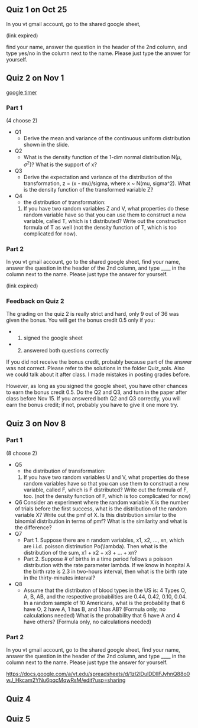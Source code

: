 
## Quiz 1 on Oct 25

In you vt gmail account, go to the shared google sheet, 

(link expired)

find your name, answer the question in the header of the 2nd column, and type yes/no in the column next to the name. Please just type the answer for yourself.

## Quiz 2 on Nov 1
[google timer](https://www.google.com/search?q=timer+google&oq=timer+google&aqs=chrome..69i57j0l5.2439j0j7&sourceid=chrome&ie=UTF-8)

### Part 1

(4 choose 2)

- Q1
  - Derive the mean and variance of the continuous uniform distribution shown in the slide.
- Q2
  - What is the density function of the 1-dim normal distribution N($\mu$, $\sigma^2$)? What is the support of x? 
- Q3
  - Derive the expectation and variance of the distribution of the transformation, z = (x - mu)/sigma, where x ~ N(mu, sigma^2). What is the density function of the transformed variable Z?
- Q4
  - the distribution of transformation:
  1. If you have two random variables Z and V, what properties do these random variable have so that you can use them to construct a new variable, called T, which is t distributed? Write out the  construction formula of T as well (not the density function of T, which is too complicated for now).

### Part 2
In you vt gmail account, go to the shared google sheet, find your name, answer the question in the header of the 2nd column, and type ____ in the column next to the name. Please just type the answer for yourself.

(link expired)

### Feedback on Quiz 2

The grading on the quiz 2 is really strict and hard, only 9 out of 36 was given the bonus. You will get the bonus credit 0.5 only if you:

- 1. signed the google sheet
- 2. answered both questions correctly

If you did not receive the bonus credit, probably because part of the answer was not correct. Please refer to the solutions in the folder Quiz_sols. Also we could talk about it after class. I made mistakes in posting grades before.

However, as long as you signed the google sheet, you have other chances to earn the bonus credit 0.5. Do the Q2 and Q3, and turn in the paper after class before Nov 15. If you answered both Q2 and Q3 correctly, you will earn the bonus credit; if not, probably you have to give it one more try.


## Quiz 3 on Nov 8

### Part 1

(8 choose 2)

- Q5
  - the distribution of transformation:
  1. If you have two random variables U and V, what properties do these random variables have so that you can use them to construct a new variable, called F, which is F distributed? Write out the formula of F, too. (not the density function of F, which is too complicated for now)
- Q6
  Consider an experiment where the random variable X is the number of trials before the first success, what is the distribution of the random variable X? Write out the pmf of X. Is this distribution similar to the binomial distribution in terms of pmf? What is the similarity and what is the difference? 
- Q7
  - Part 1. Suppose there are n random variables, x1, x2, ..., xn, which are i.i.d. poisson distrinution Po(\lambda). Then what is the distribution of the sum, x1 + x2 + x3 + ... + xn?
  - Part 2. Suppose # of births in a time period follows a poisson distribution with the rate parameter lambda. If we know in hospital A the birth rate is 2.3 in two-hours interval, then what is the birth rate in the thirty-minutes interval? 
- Q8
  - Assume that the distributon of blood types in the US is: 4 Types O, A, B, AB, and the respective probabilities are 0.44, 0.42, 0.10, 0.04. In a random sample of 10 Americans, what is the probability that 6 have O, 2 have A, 1 has B, and 1 has AB? (Formula only, no calculations needed) What is the probability that 6 have A and 4 have others? (Formula only, no calculations needed)


### Part 2
In you vt gmail account, go to the shared google sheet, find your name, answer the question in the header of the 2nd column, and type ____ in the column next to the name. Please just type the answer for yourself.

https://docs.google.com/a/vt.edu/spreadsheets/d/1zl2lDulDDllFJyhnQ88o0wJ_Hkcam2YNu6pqcMqwRsM/edit?usp=sharing

## Quiz 4

## Quiz 5


